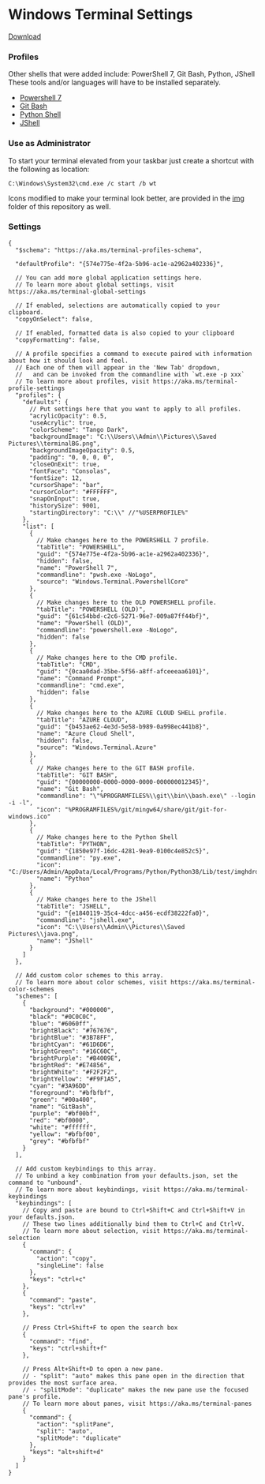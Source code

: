 # Windows Terminal Settings
[Download](https://www.microsoft.com/en-us/p/windows-terminal/9n0dx20hk701?activetab=pivot:overviewtab)

### Profiles

Other shells that were added include: PowerShell 7, Git Bash, Python, JShell
These tools and/or languages will have to be installed separately.

- [Powershell 7](https://github.com/PowerShell/PowerShell)
- [Git Bash](https://git-scm.com/downloads)
- [Python Shell](https://www.python.org/downloads/)
- [JShell](https://www.oracle.com/java/technologies/javase-downloads.html)

### Use as Administrator

To start your terminal elevated from your taskbar just create a shortcut with the following as location:

	C:\Windows\System32\cmd.exe /c start /b wt

Icons modified to make your terminal look better, are provided in the [img](https://github.com/H3AR7B3A7/WindowsTerminalAndPowershell/tree/master/img) folder of this repository as well.

### Settings

	{
	  "$schema": "https://aka.ms/terminal-profiles-schema",

	  "defaultProfile": "{574e775e-4f2a-5b96-ac1e-a2962a402336}",

	  // You can add more global application settings here.
	  // To learn more about global settings, visit https://aka.ms/terminal-global-settings

	  // If enabled, selections are automatically copied to your clipboard.
	  "copyOnSelect": false,

	  // If enabled, formatted data is also copied to your clipboard
	  "copyFormatting": false,

	  // A profile specifies a command to execute paired with information about how it should look and feel.
	  // Each one of them will appear in the 'New Tab' dropdown,
	  //   and can be invoked from the commandline with `wt.exe -p xxx`
	  // To learn more about profiles, visit https://aka.ms/terminal-profile-settings
	  "profiles": {
		"defaults": {
		  // Put settings here that you want to apply to all profiles.
		  "acrylicOpacity": 0.5,
		  "useAcrylic": true,
		  "colorScheme": "Tango Dark",
		  "backgroundImage": "C:\\Users\\Admin\\Pictures\\Saved Pictures\\terminalBG.png",
		  "backgroundImageOpacity": 0.5,
		  "padding": "0, 0, 0, 0",
		  "closeOnExit": true,
		  "fontFace": "Consolas",
		  "fontSize": 12,
		  "cursorShape": "bar",
		  "cursorColor": "#FFFFFF",
		  "snapOnInput": true,
		  "historySize": 9001,
		  "startingDirectory": "C:\\" //"%USERPROFILE%"
		},
		"list": [
		  {
			// Make changes here to the POWERSHELL 7 profile.
			"tabTitle": "POWERSHELL",
			"guid": "{574e775e-4f2a-5b96-ac1e-a2962a402336}",
			"hidden": false,
			"name": "PowerShell 7",
			"commandline": "pwsh.exe -NoLogo",
			"source": "Windows.Terminal.PowershellCore"
		  },
		  {
			// Make changes here to the OLD POWERSHELL profile.
			"tabTitle": "POWERSHELL (OLD)",
			"guid": "{61c54bbd-c2c6-5271-96e7-009a87ff44bf}",
			"name": "PowerShell (OLD)",
			"commandline": "powershell.exe -NoLogo",
			"hidden": false
		  },
		  {
			// Make changes here to the CMD profile.
			"tabTitle": "CMD",
			"guid": "{0caa0dad-35be-5f56-a8ff-afceeeaa6101}",
			"name": "Command Prompt",
			"commandline": "cmd.exe",
			"hidden": false
		  },
		  {
			// Make changes here to the AZURE CLOUD SHELL profile.
			"tabTitle": "AZURE CLOUD",
			"guid": "{b453ae62-4e3d-5e58-b989-0a998ec441b8}",
			"name": "Azure Cloud Shell",
			"hidden": false,
			"source": "Windows.Terminal.Azure"
		  },
		  {
			// Make changes here to the GIT BASH profile.
			"tabTitle": "GIT BASH",
			"guid": "{00000000-0000-0000-0000-000000012345}",
			"name": "Git Bash",
			"commandline": "\"%PROGRAMFILES%\\git\\bin\\bash.exe\" --login -i -l",
			"icon": "%PROGRAMFILES%/git/mingw64/share/git/git-for-windows.ico"
		  },
		  {
			// Make changes here to the Python Shell
			"tabTitle": "PYTHON",
			"guid": "{1850e97f-16dc-4281-9ea9-0100c4e852c5}",
			"commandline": "py.exe",
			"icon": "C:/Users/Admin/AppData/Local/Programs/Python/Python38/Lib/test/imghdrdata/python.png",
			"name": "Python"
		  },
		  {
			// Make changes here to the JShell
			"tabTitle": "JSHELL",
			"guid": "{e1840119-35c4-4dcc-a456-ecdf38222fa0}",
			"commandline": "jshell.exe",
			"icon": "C:\\Users\\Admin\\Pictures\\Saved Pictures\\java.png",
			"name": "JShell"
		  }
		]
	  },

	  // Add custom color schemes to this array.
	  // To learn more about color schemes, visit https://aka.ms/terminal-color-schemes
	  "schemes": [
		{
		  "background": "#000000",
		  "black": "#0C0C0C",
		  "blue": "#6060ff",
		  "brightBlack": "#767676",
		  "brightBlue": "#3B78FF",
		  "brightCyan": "#61D6D6",
		  "brightGreen": "#16C60C",
		  "brightPurple": "#B4009E",
		  "brightRed": "#E74856",
		  "brightWhite": "#F2F2F2",
		  "brightYellow": "#F9F1A5",
		  "cyan": "#3A96DD",
		  "foreground": "#bfbfbf",
		  "green": "#00a400",
		  "name": "GitBash",
		  "purple": "#bf00bf",
		  "red": "#bf0000",
		  "white": "#ffffff",
		  "yellow": "#bfbf00",
		  "grey": "#bfbfbf"
		}
	  ],

	  // Add custom keybindings to this array.
	  // To unbind a key combination from your defaults.json, set the command to "unbound".
	  // To learn more about keybindings, visit https://aka.ms/terminal-keybindings
	  "keybindings": [
		// Copy and paste are bound to Ctrl+Shift+C and Ctrl+Shift+V in your defaults.json.
		// These two lines additionally bind them to Ctrl+C and Ctrl+V.
		// To learn more about selection, visit https://aka.ms/terminal-selection
		{
		  "command": {
			"action": "copy",
			"singleLine": false
		  },
		  "keys": "ctrl+c"
		},
		{
		  "command": "paste",
		  "keys": "ctrl+v"
		},

		// Press Ctrl+Shift+F to open the search box
		{
		  "command": "find",
		  "keys": "ctrl+shift+f"
		},

		// Press Alt+Shift+D to open a new pane.
		// - "split": "auto" makes this pane open in the direction that provides the most surface area.
		// - "splitMode": "duplicate" makes the new pane use the focused pane's profile.
		// To learn more about panes, visit https://aka.ms/terminal-panes
		{
		  "command": {
			"action": "splitPane",
			"split": "auto",
			"splitMode": "duplicate"
		  },
		  "keys": "alt+shift+d"
		}
	  ]
	}